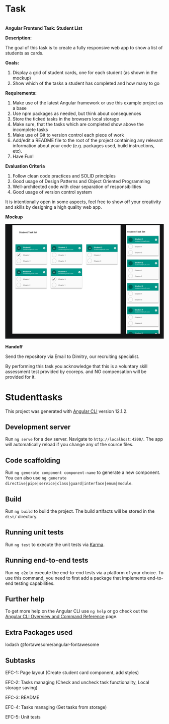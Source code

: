# Task
**\
Angular Frontend Task: Student List**

**Description:**

The goal of this task is to create a fully responsive web app to show a list of students as cards.

**Goals:**

1.  Display a grid of student cards, one for each student (as shown in the mockup)
2.  Show which of the tasks a student has completed and how many to go

**Requirements:**

1.  Make use of the latest Angular framework or use this example project as a base
2.  Use npm packages as needed, but think about consequences
3.  Store the ticked tasks in the browsers local storage
4.  Make sure, that the tasks which are completed show above the incomplete tasks
5.  Make use of Git to version control each piece of work
6.  Add/edit a README file to the root of the project containing any relevant information about your code (e.g. packages used, build instructions, etc).
7.  Have Fun!

**Evaluation Criteria**

1.  Follow clean code practices and SOLID principles
2.  Good usage of Design Patterns and Object Oriented Programming
3.  Well-architected code with clear separation of responsibilities
4.  Good usage of version control system

It is intentionally open in some aspects, feel free to show off your creativity and skills by designing a high quality web app.

**Mockup**

![](requirements/mockup.png)

**Handoff**

Send the repository via Email to Dimitry, our recruiting specialist.

By performing this task you acknowledge that this is a voluntary skill assessment test provided by ecoreps. and NO compensation will be provided for it.

# Studenttasks

This project was generated with [Angular CLI](https://github.com/angular/angular-cli) version 12.1.2.

## Development server

Run `ng serve` for a dev server. Navigate to `http://localhost:4200/`. The app will automatically reload if you change any of the source files.

## Code scaffolding

Run `ng generate component component-name` to generate a new component. You can also use `ng generate directive|pipe|service|class|guard|interface|enum|module`.

## Build

Run `ng build` to build the project. The build artifacts will be stored in the `dist/` directory.

## Running unit tests

Run `ng test` to execute the unit tests via [Karma](https://karma-runner.github.io).

## Running end-to-end tests

Run `ng e2e` to execute the end-to-end tests via a platform of your choice. To use this command, you need to first add a package that implements end-to-end testing capabilities.

## Further help

To get more help on the Angular CLI use `ng help` or go check out the [Angular CLI Overview and Command Reference](https://angular.io/cli) page.

## Extra Packages used
lodash
@fortawesome/angular-fontawesome

## Subtasks
EFC-1: Page layout (Create student card component, add styles)

EFC-2: Tasks managing (Check and uncheck task functionality, Local storage saving) 

EFC-3: README

EFC-4: Tasks managing (Get tasks from storage)

EFC-5: Unit tests
